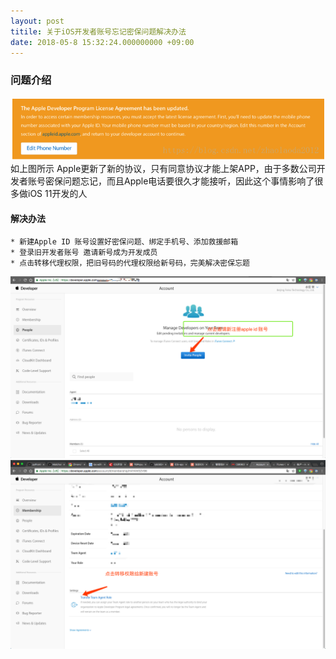 ```yaml
---
layout: post
titile: 关于iOS开发者账号忘记密保问题解决办法
date: 2018-05-8 15:32:24.000000000 +09:00
---
```







### 问题介绍
![出现问题](/assets/images/iosforget/edit.png)
如上图所示 Apple更新了新的协议，只有同意协议才能上架APP，由于多数公司开发者账号密保问题忘记，而且Apple电话要很久才能接听，因此这个事情影响了很多做iOS 11开发的人
#### 解决办法
 
    * 新建Apple ID 账号设置好密保问题、绑定手机号、添加救援邮箱
    * 登录旧开发者账号 邀请新号成为开发成员
    * 点击转移代理权限，把旧号码的代理权限给新号码，完美解决密保忘题





![邀请新号成为开发成员](/assets/images/iosforget/yaoqing.png)
![转移代理权限给新号码](/assets/images/iosforget/zhuanyi.png)